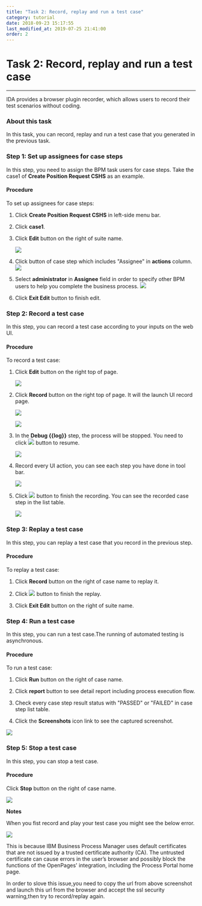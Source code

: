 ```yaml
---
title: "Task 2: Record, replay and run a test case"
category: tutorial
date: 2018-09-23 15:17:55
last_modified_at: 2019-07-25 21:41:00
order: 2
---
```


# Task 2: Record, replay and run a test case
***
IDA provides a browser plugin recorder, which allows users to record their test scenarios without coding.

### About this task

  In this task, you can record, replay and run a test case that you generated in the previous task.
  
### Step 1: Set up assignees for case steps

  In this step, you need to assign the BPM task users for case steps. Take the case1 of **Create Position Request CSHS** as an example.
  
#### Procedure

To set up assignees for case steps:

 1. Click **Create Position Request CSHS** in left-side menu bar.
 
 2. Click **case1**.
 
 3. Click **Edit** button on the right of suite name.
 
    ![][test_case_step_table]
 
 4. Click button of case step which includes "Assignee" in **actions** column.
    ![][test_case_step_edit_button]
 
 
 5. Select **administrator** in **Assignee** field in order to specify other BPM users to help you complete the business process.
    ![][test_case_step_table2]
 
 6. Click **Exit Edit** button to finish edit.
 
 
### Step 2: Record a test case

  In this step, you can record a test case according to your inputs on the web UI.
 
#### Procedure 

To record a test case: 

  1. Click **Edit** button on the right top of page.
  
     ![][test_case_step_table]
  
  2. Click **Record**  button on the right top of page. It will the launch UI record page.
  
     ![][test_case_step_table2]
     
     ![][test_record_page]
  
  3. In the **Debug \{\{log\}\}** step, the process will be stopped. You need to click ![][test_case_record_resume] button to resume.
   
     ![][test_case_record_plugin]
  
  4. Record every UI action, you can see each step you have done in tool bar.
  
      ![][test_case_record_plugin2]
  
  5. Click ![][test_record_stop] button to finish the recording. You can see the recorded case step in the list table.
  
     ![][test_record_steps]
  
### Step 3: Replay a test case

  In this step, you can replay a test case that you record in the previous step.
 
#### Procedure 

To replay a test case:

  1. Click **Record** button on the right of case name to replay it.
  
  2. Click ![][test_record_stop] button to finish the replay.
  
  3. Click **Exit Edit** button on the right of suite name.
  
### Step 4: Run a test case

   In this step, you can run a test case.The running of automated testing is asynchronous.
   
#### Procedure

To run a test case:

 1. Click **Run** button on the right of case name.
  
 2. Click **report** button to see detail report including process execution flow.  
 
 3. Check every case step result status with "PASSED" or "FAILED" in case step list table. 
 
 4. Click the **Screenshots** icon link to see the captured screenshot.
  
![][tutorial_running_result]


### Step 5: Stop a test case

   In this step, you can stop a test case.   
   
#### Procedure

Click **Stop** button on the right of case name.

![][tutorial_case_stop_button]

**Notes**

When you fist record and play your test case you might see the below error.

   ![][test_record_issue]
   
This is because IBM Business Process Manager uses default certificates that are not issued by a trusted certificate authority (CA).  The untrusted certificate can cause errors in the user’s browser and possibly block the functions of the OpenPages' integration, including the Process Portal home page.  

In order to slove this issue,you need to copy the  url from above screenshot and launch this url from the browser and accept the ssl security warning,then try to record/replay again.   
  
<!-- **[<Previous][2] [\| Next>][3]** -->

[test_case_step_edit_button]: ../images/test/test_case_step_edit_button.PNG
[test_case_step_table]: ../images/test/test_case_step_table.PNG
[test_case_step_table2]: ../images/test/test_case_step_table2.PNG
[tutorial_case_run_button]: ../images/tutorial/tutorial_case_run_button.PNG
[tutorial_case_stop_button]: ../images/tutorial/tutorial_case_stop.PNG
[tutorial_running_result]: ../images/tutorial/tutorial_running_result.PNG
[1]: ../test/test-record-and-replay-a-test-case.html
[2]: tutorial-create-a-test-project-and-generate-test-cases.html
[3]: tutorial-set-up-checkstyle.html
[test_case_step_table]: ../images/test/test_case_step_table.PNG
[test_case_step_table2]: ../images/test/test_case_step_table2.PNG   
[test_case_record_resume]: ../images/test/test_case_record_resume.PNG
[test_case_record_plugin]: ../images/test/test_case_record_plugin.PNG
[test_case_record_plugin2]: ../images/test/test_case_record_plugin2.PNG
[test_record_stop]: ../images/test/test_record_stop.PNG
[test_record_steps]: ../images/test/test_record_steps.PNG
[test_case_record_button]: ../images/test/test_case_record_button.PNG
[test_record_page]: ../images/test/test_record_page.PNG
[test_record_issue]: ../images/tutorial/tuorial_recordissue.png
